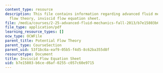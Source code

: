 ```yaml
---
content_type: resource
description: This file contains information regarding advanced fluid mechanics, potential
  flow theory, inviscid flow equation sheet.
file: /media/courses/2-25-advanced-fluid-mechanics-fall-2013/b7e15803b6ced6af0255c057c60e9715_MIT2_25F13_InviscidUpdated.pdf
file_type: application/pdf
learning_resource_types: []
ocw_type: OCWFile
parent_title: Potential Flow Theory
parent_type: CourseSection
parent_uid: 53f1bc6a-eaf9-05b5-f4d5-8c62ba355d8f
resourcetype: Document
title: Inviscid Flow Equation Sheet
uid: b7e15803-b6ce-d6af-0255-c057c60e9715
---
```

